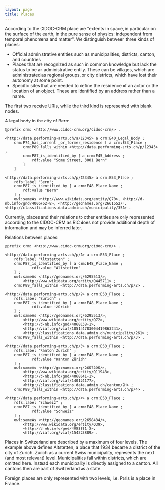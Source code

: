 ```yaml
---
layout: page
title: Places
---
```


According to the CIDOC-CRM place are "extents in space, in particular on the surface of the earth, in the pure sense of physics: independent from temporal phenomena and matter". We distinguish between three kinds of places:

* Official administrative entities such as municipalities, districts, canton, and countries.
* Places that are recognized as such in common knowledge but lack the status to be an administrative entity. These can be villages, which are administrated as regional groups, or city districts, which have lost their autonomy at some point.
* Specific sites that are needed to define the residence of an actor or the location of an object. These are identified by an address rather than a name.

The first two receive URIs, while the third kind is represented with blank nodes.

A legal body in the city of Bern:

```ttl
@prefix crm: <http://www.cidoc-crm.org/cidoc-crm/> .

<http://data.performing-arts.ch/a/12345> a crm:E40_Legal_Body ;
	crm:P74_has_current _or_former_residence [ a crm:E53_Place ;
		crm:P89_falls_within <http://data.performing-arts.ch/p/12345> ;
		crm:P87_is_identified_by [ a crm:E45_Address ;
			rdf:value "Some Street, 3001 Bern"
		]
	]

<http://data.performing-arts.ch/p/12345> a crm:E53_Place ;
	rdfs:label "Bern";
	crm:P87_is_identified_by [ a crm:E48_Place_Name ;
		rdf:value "Bern"
	] ;
	owl:sameAs <http://www.wikidata.org/entity/Q70>, <http://d-nb.info/gnd/4005762-8>, <http://geonames.org/2661552/>, <http://classifications.data.admin.ch/municipality/351> .
```

<!-- TODO: add geo data -->

<!-- TODO: Should the address be machine readable? -->

Currently, places and their relations to other entities are only represented according to the CIDOC-CRM as RiC does not provide additional depth of information and may be inferred later.


Relations between places:

```ttl
@prefix crm: <http://www.cidoc-crm.org/cidoc-crm/> .

<http://data.performing-arts.ch/p/1> a crm:E53_Place ;
    rdfs:label "Altstetten" ;
    crm:P87_is_identified_by [ a crm:E48_Place_Name ;
            rdf:value "Altstetten"
    ] ;
    owl:sameAs <http://geonames.org/6295513/>,
        <http://www.wikidata.org/entity/Q445711> ;
    crm:P89_falls_within <http://data.performing-arts.ch/p/2> .

<http://data.performing-arts.ch/p/2> a crm:E53_Place ;
    rdfs:label "Zürich" ;
    crm:P87_is_identified_by [ a crm:E48_Place_Name ;
            rdf:value "Zürich"
    ] ;
    owl:sameAs <http://geonames.org/6295513/>,
        <http://www.wikidata.org/entity/Q72>,
        <http://d-nb.info/gnd/4068038-1>,
        <http://viaf.org/viaf/185144783004419863241>,
        <http://classifications.data.admin.ch/municipality/261> ;
    crm:P89_falls_within <http://data.performing-arts.ch/p/3> .

<http://data.performing-arts.ch/p/3> a crm:E53_Place ;
    rdfs:label "Kanton Zürich" ;
    crm:P87_is_identified_by [ a crm:E48_Place_Name ;
            rdf:value "Kanton Zürich"
    ] ;
    owl:sameAs <http://geonames.org/2657895/>,
        <http://www.wikidata.org/entity/Q11943>,
        <http://d-nb.info/gnd/4068041-1>,
        <http://viaf.org/viaf/140174177>,
        <http://classifications.data.admin.ch/canton/ZH> ;
    crm:P89_falls_within <http://data.performing-arts.ch/p/4> .

<http://data.performing-arts.ch/p/4> a crm:E53_Place ;
    rdfs:label "Schweiz" ;
    crm:P87_is_identified_by [ a crm:E48_Place_Name ;
            rdf:value "Schweiz"
    ] ;
    owl:sameAs <http://geonames.org/2658434/>,
        <http://www.wikidata.org/entity/Q39>,
        <http://d-nb.info/gnd/4053881-3>,
        <http://viaf.org/viaf/154323889> .
```

Places in Switzerland are described by a maximum of four levels. The example above defines Altstetten, a place that 1934 became a district of the city of Zurich. Zurich as a current Swiss municipality, represents the next (and most relevant) level. Municipalities fall within districts, which are omitted here. Instead each municipality is directly assigned to a canton. All cantons then are part of Switzerland as a state.

Foreign places are only represented with two levels, i.e. Paris is a place in France.

